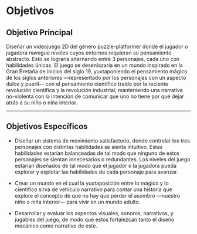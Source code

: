 # Objetivos

## Objetivo Principal

Diseñar un videojuego 2D del género puzzle-platformer donde el jugador o jugadora navegue niveles cuyos entornos requieran su pensamiento abstracto. Esto se lograría alternando entre 3 personajes, cada uno con habilidades únicas. El juego se desenlazaría en un mundo inspirado en la Gran Bretaña de inicios del siglo 19, yuxtaponiendo el pensamiento mágico de los siglos anteriores —representado por los personajes con un aspecto dulce y pueril— con el pensamiento científico traído por la reciente revolución científica y la revolución industrial, manteniendo una narrativa no-violenta con la intención de comunicar que uno no tiene por qué dejar atrás a su niño o niña interior.

---

## Objetivos Específicos

- Diseñar un sistema de movimiento satisfactorio, donde controlar los tres personajes con distintas habilidades se sienta intuitivo. Estas habilidades estarían balanceadas de tal modo que ninguno de estos personajes se sientan innecesarios o redundantes. Los niveles del juego estarían diseñados de tal modo que el jugador o la jugadora pueda explorar y explotar las habilidades de cada personaje para avanzar.

- Crear un mundo en el cual la yuxtaposición entre lo mágico y lo científico sirva de vehículo narrativo para contar una historia que explore el concepto de que no hay que perder el asombro —nuestro niño o niña interior— para vivir en un mundo adulto.

- Desarrollar y evaluar los aspectos visuales, sonoros, narrativos, y jugables del juego, de modo que estos fortalezcan tanto el diseño mecánico como narrativo de este.
